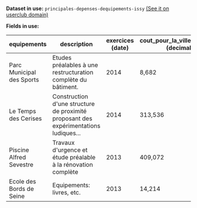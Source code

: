 **Dataset in use:** `principales-depenses-dequipements-issy` [(See it on userclub domain)](https://userclub.opendatasoft.com/explore/dataset/principales-depenses-dequipements-issy/table/)

**Fields in use:** 

| equipements | description | exercices (date) | cout_pour_la_ville_en_euros (decimal) | adresse | localisation (geo_point)|
|---|---|---|---|---|---|
|Parc Municipal des Sports|Etudes préalables à une restructuration complète du bâtiment.|2014|8,682|5 avenue Jean Bouin|[34.69553069,-82.98721979]|
|Le Temps des Cerises|Construction d'une structure de proximité proposant des expérimentations ludiques...|2014|313,536|90-98 promenade du Verger|[40.673121466,-75.365457125]|
|Piscine Alfred Sevestre|Travaux d'urgence et étude préalable à la rénovation complète|2013|409,072|70 boulevard Gallieni|[38.578735152,-109.563613143]|
|Ecole des Bords de Seine|Equipements: livres, etc.|2013|14,214|22 rue de la Galiote|[41.491227149,-112.025755668]|